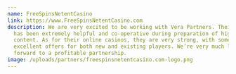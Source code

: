 ```yaml
---
name: FreeSpinsNetentCasino
link: https://www.FreeSpinsNetentCasino.com
description: We are very excited to be working with Vera Partners. Their team
  has been extremely helpful and co-operative during preparation of high quality
  content. As for their online casinos, they are very strong, with some
  excellent offers for both new and existing players. We’re very much looking
  forward to a profitable partnership.
image: /uploads/partners/freespinsnetentcasino.com-logo.png
---
```

